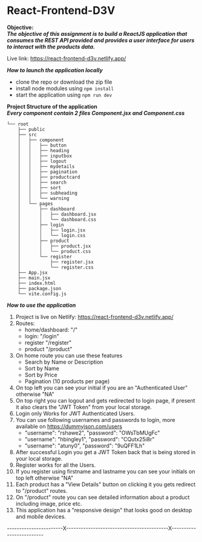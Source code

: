 # React-Frontend-D3V   
  
**Objective:**  
***The objective of this assignment is to build a ReactJS application that consumes the REST API provided and provides a user interface for users to interact with the products data.***  

Live link: https://react-frontend-d3v.netlify.app/  
  
***How to launch the application locally***  
* clone the repo or download the zip file
* install node modules using `npm install`
* start the application using `npm run dev`
  
   
**Project Structure of the application**  
***Every component contain 2 files Component.jsx and Component.css***  

```
└── root
    ├── public
    ├── src
    │   ├── component
    │   │   ├── button
    │   │   ├── heading
    │   │   ├── inputbox
    │   │   ├── logout
    │   │   ├── mydetails
    │   │   ├── pagination
    │   │   ├── productcard
    │   │   ├── search
    │   │   ├── sort
    │   │   ├── subheading
    │   │   └── warning
    │   └── pages
    │       ├── dashboard
    │       │   ├── dashboard.jsx
    │       │   └── dashboard.css
    │       ├── login
    │       │   ├── login.jsx
    │       │   └── login.css
    │       ├── product
    │       │   ├── product.jsx
    │       │   └── product.css
    │       └── register
    │           ├── register.jsx
    │           └── register.css
    ├── App.jsx
    ├── main.jsx
    ├── index.html
    ├── package.json
    └── vite.config.js
```

***How to use the application***  
1. Project is live on Netlify: https://react-frontend-d3v.netlify.app/
2. Routes:
   - home/dashboard:  "/"
   - login: "/login"
   - register "/register"
   - product "/product"
3. On home route you can use these features
   - Search by Name or Description
   - Sort by Name
   - Sort by Price
   - Pagination (10 products per page)
4. On top left you can see your initial if you are an "Authenticated User" otherwise "NA"
5. On top right you can logout and gets redirected to login page, if present it also clears the "JWT Token" from your local storage.
6. Login only Works for JWT Authenticated Users.
7. You can use following usernames and passwords to login, more available on https://dummyjson.com/users
   - "username": "rshawe2", "password": "OWsTbMUgFc"
   - "username": "hbingley1", "password": "CQutx25i8r"
   - "username": "atuny0", "password": "9uQFF1Lh"
8. After successful Login you get a JWT Token back that is being stored in your local storage.
9. Register works for all the Users.
10. If you register using firstname and lastname you can see your initials on top left otherwise "NA"
11. Each product has a "View Details" button on clicking it you gets redirect to "/product" routes.
12. On "/product" route you can see detailed information about a product including image, price etc.
13. This application has a "responsive design" that looks good on desktop and mobile devices.

  -----------------------X------------------------------------------X-------------------------

